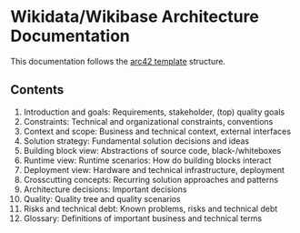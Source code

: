 # Wikidata/Wikibase Architecture Documentation

This documentation follows the [arc42 template](https://docs.arc42.org/home/) structure.

## Contents

1.  Introduction and goals: Requirements, stakeholder, (top) quality goals
2. Constraints: Technical and organizational constraints, conventions
3. Context and scope: Business and technical context, external interfaces
4. Solution strategy: Fundamental solution decisions and ideas
5. Building block view: Abstractions of source code, black-/whiteboxes
6. Runtime view: Runtime scenarios: How do building blocks interact
7. Deployment view: Hardware and technical infrastructure, deployment
8. Crosscutting concepts: Recurring solution approaches and patterns
9. Architecture decisions: Important decisions
10. Quality: Quality tree and quality scenarios
11. Risks and technical debt: Known problems, risks and technical debt
12. Glossary: Definitions of important business and technical terms
